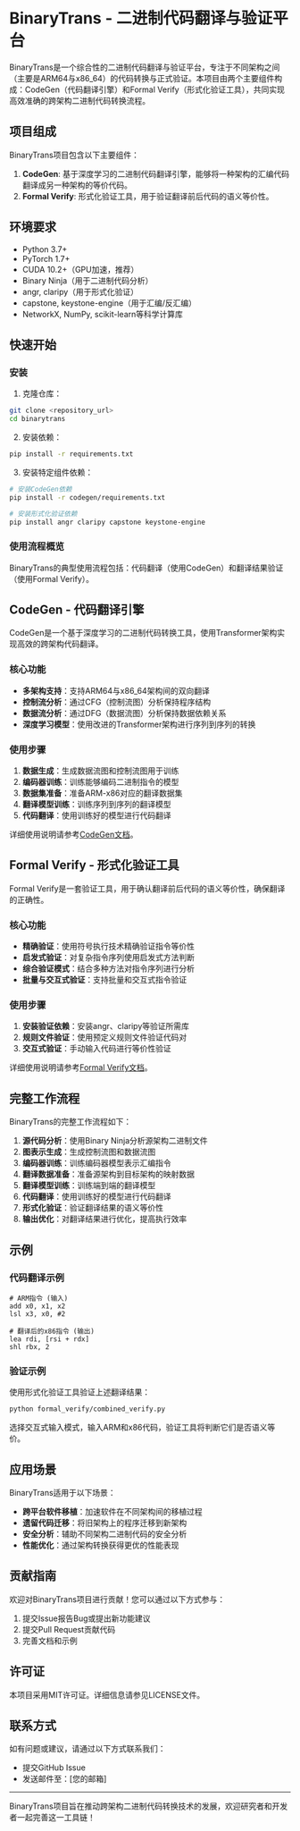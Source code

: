 # BinaryTrans - 二进制代码翻译与验证平台

BinaryTrans是一个综合性的二进制代码翻译与验证平台，专注于不同架构之间（主要是ARM64与x86_64）的代码转换与正式验证。本项目由两个主要组件构成：CodeGen（代码翻译引擎）和Formal Verify（形式化验证工具），共同实现高效准确的跨架构二进制代码转换流程。

## 项目组成

BinaryTrans项目包含以下主要组件：

1. **CodeGen**: 基于深度学习的二进制代码翻译引擎，能够将一种架构的汇编代码翻译成另一种架构的等价代码。
2. **Formal Verify**: 形式化验证工具，用于验证翻译前后代码的语义等价性。

## 环境要求

- Python 3.7+
- PyTorch 1.7+
- CUDA 10.2+（GPU加速，推荐）
- Binary Ninja（用于二进制代码分析）
- angr, claripy（用于形式化验证）
- capstone, keystone-engine（用于汇编/反汇编）
- NetworkX, NumPy, scikit-learn等科学计算库

## 快速开始

### 安装

1. 克隆仓库：

```bash
git clone <repository_url>
cd binarytrans
```

2. 安装依赖：

```bash
pip install -r requirements.txt
```

3. 安装特定组件依赖：

```bash
# 安装CodeGen依赖
pip install -r codegen/requirements.txt

# 安装形式化验证依赖
pip install angr claripy capstone keystone-engine
```

### 使用流程概览

BinaryTrans的典型使用流程包括：代码翻译（使用CodeGen）和翻译结果验证（使用Formal Verify）。

## CodeGen - 代码翻译引擎

CodeGen是一个基于深度学习的二进制代码转换工具，使用Transformer架构实现高效的跨架构代码翻译。

### 核心功能

- **多架构支持**：支持ARM64与x86_64架构间的双向翻译
- **控制流分析**：通过CFG（控制流图）分析保持程序结构
- **数据流分析**：通过DFG（数据流图）分析保持数据依赖关系
- **深度学习模型**：使用改进的Transformer架构进行序列到序列的转换

### 使用步骤

1. **数据生成**：生成数据流图和控制流图用于训练
2. **编码器训练**：训练能够编码二进制指令的模型
3. **数据集准备**：准备ARM-x86对应的翻译数据集
4. **翻译模型训练**：训练序列到序列的翻译模型
5. **代码翻译**：使用训练好的模型进行代码翻译

详细使用说明请参考[CodeGen文档](codegen/README.md)。

## Formal Verify - 形式化验证工具

Formal Verify是一套验证工具，用于确认翻译前后代码的语义等价性，确保翻译的正确性。

### 核心功能

- **精确验证**：使用符号执行技术精确验证指令等价性
- **启发式验证**：对复杂指令序列使用启发式方法判断
- **综合验证模式**：结合多种方法对指令序列进行分析
- **批量与交互式验证**：支持批量和交互式指令验证

### 使用步骤

1. **安装验证依赖**：安装angr、claripy等验证所需库
2. **规则文件验证**：使用预定义规则文件验证代码对
3. **交互式验证**：手动输入代码进行等价性验证

详细使用说明请参考[Formal Verify文档](formal_verify/README.md)。

## 完整工作流程

BinaryTrans的完整工作流程如下：

1. **源代码分析**：使用Binary Ninja分析源架构二进制文件
2. **图表示生成**：生成控制流图和数据流图
3. **编码器训练**：训练编码器模型表示汇编指令
4. **翻译数据准备**：准备源架构到目标架构的映射数据
5. **翻译模型训练**：训练端到端的翻译模型
6. **代码翻译**：使用训练好的模型进行代码翻译
7. **形式化验证**：验证翻译结果的语义等价性
8. **输出优化**：对翻译结果进行优化，提高执行效率

## 示例

### 代码翻译示例

```
# ARM指令 (输入)
add x0, x1, x2
lsl x3, x0, #2

# 翻译后的x86指令 (输出)
lea rdi, [rsi + rdx]
shl rbx, 2
```

### 验证示例

使用形式化验证工具验证上述翻译结果：

```bash
python formal_verify/combined_verify.py
```

选择交互式输入模式，输入ARM和x86代码，验证工具将判断它们是否语义等价。

## 应用场景

BinaryTrans适用于以下场景：

- **跨平台软件移植**：加速软件在不同架构间的移植过程
- **遗留代码迁移**：将旧架构上的程序迁移到新架构
- **安全分析**：辅助不同架构二进制代码的安全分析
- **性能优化**：通过架构转换获得更优的性能表现

## 贡献指南

欢迎对BinaryTrans项目进行贡献！您可以通过以下方式参与：

1. 提交Issue报告Bug或提出新功能建议
2. 提交Pull Request贡献代码
3. 完善文档和示例

## 许可证

本项目采用MIT许可证。详细信息请参见LICENSE文件。

## 联系方式

如有问题或建议，请通过以下方式联系我们：

- 提交GitHub Issue
- 发送邮件至：[您的邮箱]

---

BinaryTrans项目旨在推动跨架构二进制代码转换技术的发展，欢迎研究者和开发者一起完善这一工具链！ 